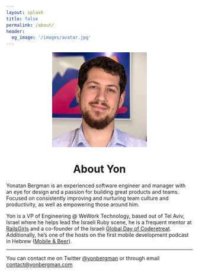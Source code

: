 ```yaml
---
layout: splash
title: false
permalink: /about/
header:
  og_image: '/images/avatar.jpg'
---
```

<div style='text-align: center'>
  <div class='author__avatar' style="margin-top:15px">
    <img src='/images/avatar.jpg' class='big-avatar'/>
  </div>
  <h1 class='about-me'>About Yon</h1>
</div>
Yonatan Bergman is an experienced software engineer and manager with an eye for design and a passion for building great products and teams. Focused on consistently improving and nurturing team culture and productivity, as well as empowering those around him.

Yon is a VP of Engineering @ WeWork Technology, based out of Tel Aviv, Israel where he helps lead the Israeli Ruby scene,
he is a frequent mentor at <a href='http://railsgirls.co.il/'>RailsGirls</a>
and a co-founder of the Israeli <a href='http://coderetreat.co.il/'>Global Day of Coderetreat</a>.
Additionally, he’s one of the hosts on the first mobile development podcast in Hebrew (<a href='http://mobileandbeer.com/'>Mobile & Beer</a>).

---

You can contact me on Twitter [@yonbergman](https://twitter.com/yonbergman) or through email [contact@yonbergman.com](mailto:contact@yonbergman.com)
